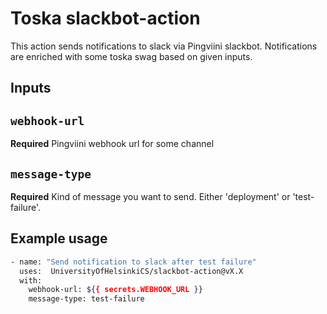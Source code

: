 # Toska slackbot-action

This action sends notifications to slack via Pingviini slackbot. Notifications are enriched with
some toska swag based on given inputs.

## Inputs

## `webhook-url`

**Required** Pingviini webhook url for some channel

## `message-type`

**Required** Kind of message you want to send. Either 'deployment' or 'test-failure'.

## Example usage

```bash
- name: "Send notification to slack after test failure"
  uses:  UniversityOfHelsinkiCS/slackbot-action@vX.X
  with:
    webhook-url: ${{ secrets.WEBHOOK_URL }}
    message-type: test-failure
```
